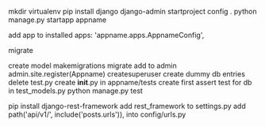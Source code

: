 mkdir
virtualenv
pip install django
django-admin startproject config .
python manage.py startapp appname

add app to installed apps: 'appname.apps.AppnameConfig',

migrate

create model
makemigrations
migrate
add to admin admin.site.register(Appname)
createsuperuser
create dummy db entries
delete test.py
create __init__.py in appname/tests
create first assert test for db in test_models.py
python manage.py test

pip install django-rest-framework
add rest_framework to settings.py
add path('api/v1/', include('posts.urls')), into config/urls.py


<!--stackedit_data:
eyJoaXN0b3J5IjpbLTE1NDUzMDEwMTNdfQ==
-->